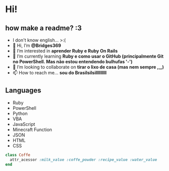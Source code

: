 # Hi!
## how make a readme? :3
- I don't know english... >:(
- 👋 Hi, I’m <b>@Bridges369</b>
- 👀 I’m interested in <b>aprender Ruby e Ruby On Rails</b>
- 🌱 I’m currently learning <b>Ruby e como usar o GitHub (principalmente Git no PowerShell. Mas não estou entendendo bulhufas '-')</b>
- 💞️ I’m looking to collaborate on <b>tirar o lixo de casa (mas nem sempre ,_,)</b>
- 📫 How to reach me... <b>sou do Brasilsilsilllllllll</b>

## Languages
- Ruby
- PowerShell
- Python
- VBA
- JavaScript
- Minecraft Function
- JSON
- HTML
- CSS


```Ruby
class Coffe
  attr_acessor :milk_value :coffe_powder :recipe_value :water_value
end
```
<!---
Bridges369/Bridges369 is a ✨ special ✨ repository because its `README.md` (this file) appears on your GitHub profile.
You can click the Preview link to take a look at your changes.
--->
